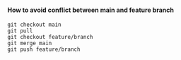 #### How to avoid conflict between main and feature branch

```
git checkout main
git pull
git checkout feature/branch
git merge main
git push feature/branch
```

